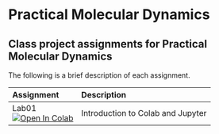 # Practical Molecular Dynamics

## Class project assignments for Practical Molecular Dynamics

The following is a brief description of each assignment.

| Assignment| Description                       |
|:--------|:--------|
| Lab01 </br>[![Open In Colab](https://colab.research.google.com/assets/colab-badge.svg)](https://colab.research.google.com/github/dgoppenheimer/PCB3109-Cancer-Biology/blob/main/Assignments/Part-00.ipynb) | Introduction to Colab and Jupyter |
